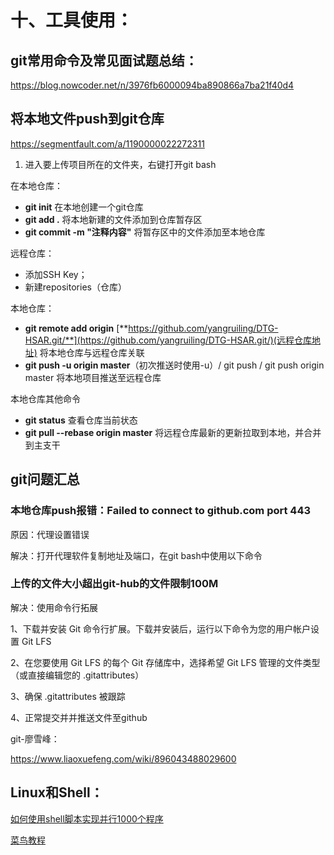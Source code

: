 # 十、工具使用：

## git常用命令及常见面试题总结：

<https://blog.nowcoder.net/n/3976fb6000094ba890866a7ba21f40d4>

## 将本地文件push到git仓库

<https://segmentfault.com/a/1190000022272311>

1.  进入要上传项目所在的文件夹，右键打开git bash

在本地仓库：

-   **git init** 在本地创建一个git仓库
-   **git add .** 将本地新建的文件添加到仓库暂存区
-   **git commit -m "注释内容"** 将暂存区中的文件添加至本地仓库

远程仓库：

-   添加SSH Key；
-   新建repositories（仓库）

本地仓库：

-   **git remote add origin** [**https://github.com/yangruiling/DTG-HSAR.git/**](https://github.com/yangruiling/DTG-HSAR.git/)(远程仓库地址) 将本地仓库与远程仓库关联
-   **git push -u origin master**（初次推送时使用-u）/ git push / git push origin master 将本地项目推送至远程仓库

本地仓库其他命令

-   **git status** 查看仓库当前状态
-   **git pull --rebase origin master** 将远程仓库最新的更新拉取到本地，并合并到主支干

## git问题汇总

### 本地仓库push报错：Failed to connect to github.com port 443

原因：代理设置错误

解决：打开代理软件复制地址及端口，在git bash中使用以下命令

### 上传的文件大小超出git-hub的文件限制100M

解决：使用命令行拓展

1、下载并安装 Git 命令行扩展。下载并安装后，运行以下命令为您的用户帐户设置 Git LFS

2、在您要使用 Git LFS 的每个 Git 存储库中，选择希望 Git LFS 管理的文件类型（或直接编辑您的 .gitattributes）

3、确保 .gitattributes 被跟踪

4、正常提交并并推送文件至github

git-廖雪峰：

<https://www.liaoxuefeng.com/wiki/896043488029600>

## Linux和Shell：

[如何使用shell脚本实现并行1000个程序](https://www.cnblogs.com/qianjinyan/p/11212214.html)

[菜鸟教程](<https://www.runoob.com/linux/linux-shell-process-control.html>)